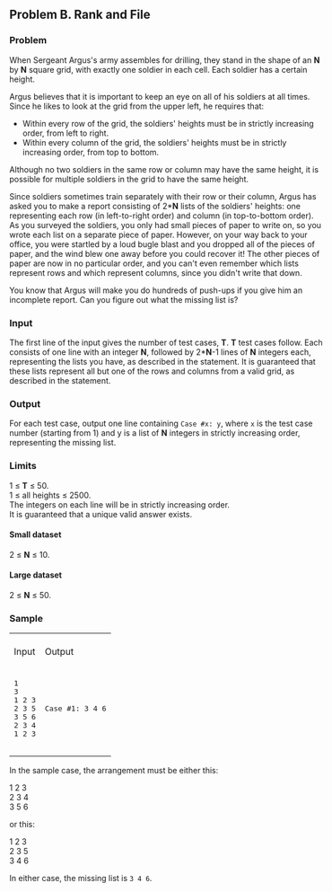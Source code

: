 ## Problem B. Rank and File

<div id="dsb-problem-content-div1" class="dsb-problem-content-div" style="width: 40em;"><h3>Problem</h3>
<p>
When Sergeant Argus's army assembles for drilling, they stand in the shape of
an <b>N</b> by <b>N</b> square grid, with exactly one soldier in each cell.
Each soldier has a certain height.
</p><p>
Argus believes that it is important to keep an eye on all of his soldiers at
all times. Since he likes to look at the grid from the upper left, he requires
that:
</p>
<ul>
<li>Within every row of the grid, the soldiers' heights must be in strictly
increasing order, from left to right.
</li><li>Within every column of the grid, the soldiers' heights must be in strictly
increasing order, from top to bottom.
</li></ul>
<p>
Although no two soldiers in the same row or column may have the same height,
it is possible for multiple soldiers in the grid to have the same height.
</p>
<p>
Since soldiers sometimes train separately with their row or their column, Argus
has asked you to make a report consisting of 2*<b>N</b> lists of the soldiers'
heights: one representing each row (in left-to-right order) and column (in
top-to-bottom order). As you surveyed the soldiers, you only had small pieces
of paper to write on, so you wrote each list on a separate piece of paper.
However, on your way back to your office, you were startled by a loud bugle
blast and you dropped all of the pieces of paper, and the wind blew one away
before you could recover it! The other pieces of paper are now in no particular
order, and you can't even remember which lists represent rows and which
represent columns, since you didn't write that down.
</p>
<p>
You know that Argus will make you do hundreds of push-ups if you give him an
incomplete report. Can you figure out what the missing list is?
</p>

<h3>Input</h3>
<p>
The first line of the input gives the number of test cases, <b>T</b>. <b>T</b>
test cases follow. Each consists of one line with an integer <b>N</b>, followed
by 2*<b>N</b>-1 lines of <b>N</b> integers each, representing the lists you
have, as described in the statement. It is guaranteed that these lists
represent all but one of the rows and columns from a valid grid, as described
in the statement.
</p>

<h3>Output</h3>
<p>
For each test case, output one line containing <code>Case #x: y</code>, where
<code>x</code> is the test case number (starting from 1) and y is a list of
<b>N</b> integers in strictly increasing order, representing the missing list.
</p>

<h3>Limits</h3>
<p>
1 ≤ <b>T</b> ≤ 50.<br>
1 ≤ all heights ≤ 2500.<br>
The integers on each line will be in strictly increasing order.<br>
It is guaranteed that a unique valid answer exists.<br>
</p>

<h4>Small dataset</h4>
<p>
2 ≤ <b>N</b> ≤ 10.<br>
</p>

<h4>Large dataset</h4>
<p>
2 ≤ <b>N</b> ≤ 50.<br>
</p>


<h3>Sample</h3>
<div class="problem-io-wrapper">
<table>
<tbody><tr>
<td>
<br>
<span class="io-table-header">Input</span>
<br>&nbsp;
</td>
<td>
<br>
<span class="io-table-header">Output</span>
<br>&nbsp;
</td>
</tr>
<tr>
<td>
<pre class="io-content">1
3
1 2 3
2 3 5
3 5 6
2 3 4
1 2 3

</pre>
</td>
<td>
<pre class="io-content">Case #1: 3 4 6

</pre>
</td></tr></tbody></table>
</div>


<p>
In the sample case, the arrangement must be either this:
</p>

1 2 3<br>
2 3 4<br>
3 5 6<br>

<p>
or this:
</p>

1 2 3<br>
2 3 5<br>
3 4 6<br>

<p>
In either case, the missing list is <code>3 4 6</code>.
</p>
</div>
